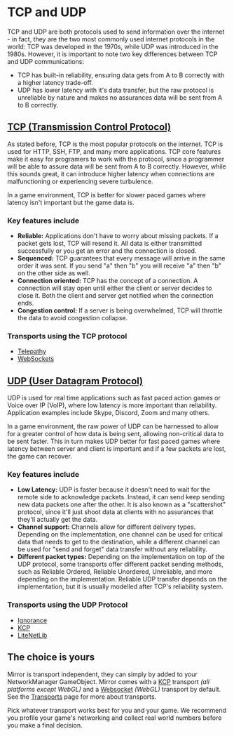 # TCP and UDP

TCP and UDP are both protocols used to send information over the internet - in fact, they are the two most commonly used internet protocols in the world: TCP was developed in the 1970s, while UDP was introduced in the 1980s. However, it is important to note two key differences between TCP and UDP communications:

* TCP has built-in reliability, ensuring data gets from A to B correctly with a higher latency trade-off.
* UDP has lower latency with it's data transfer, but the raw protocol is unreliable by nature and makes no assurances data will be sent from A to B correctly.

## [TCP (Transmission Control Protocol)](https://en.wikipedia.org/wiki/Transmission\_Control\_Protocol) <a href="#tcp-transmission-control-protocol" id="tcp-transmission-control-protocol"></a>

As stated before, TCP is the most popular protocols on the internet. TCP is used for HTTP, SSH, FTP, and many more applications. TCP core features make it easy for programers to work with the protocol, since a programmer will be able to assure data will be sent from A to B correctly. However, while this sounds great, it can introduce higher latency when connections are malfunctioning or experiencing severe turbulence.

In a game environment, TCP is better for slower paced games where latency isn't important but the game data is.

### Key features include <a href="#key-features-include" id="key-features-include"></a>

* **Reliable:** Applications don't have to worry about missing packets. If a packet gets lost, TCP will resend it. All data is either transmitted successfully or you get an error and the connection is closed.
* **Sequenced:** TCP guarantees that every message will arrive in the same order it was sent. If you send "a" then "b" you will receive "a" then "b" on the other side as well.
* **Connection oriented:** TCP has the concept of a connection. A connection will stay open until either the client or server decides to close it. Both the client and server get notified when the connection ends.
* **Congestion control:** If a server is being overwhelmed, TCP will throttle the data to avoid congestion collapse.

### Transports using the TCP protocol <a href="#transports" id="transports"></a>

* [Telepathy](../transports/telepathy-transport.md)
* [WebSockets](../transports/websockets-transport/)

## [UDP (User Datagram Protocol)](https://en.wikipedia.org/wiki/User\_Datagram\_Protocol) <a href="#udp-user-datagram-protocol" id="udp-user-datagram-protocol"></a>

UDP is used for real time applications such as fast paced action games or Voice over IP (VoIP), where low latency is more important than reliability. Application examples include Skype, Discord, Zoom and many others.&#x20;

In a game environment, the raw power of UDP can be harnessed to allow for a greater control of how data is being sent, allowing non-critical data to be sent faster. This in turn makes UDP better for fast paced games where latency between server and client is important and if a few packets are lost, the game can recover.

### Key features include <a href="#key-features-include-1" id="key-features-include-1"></a>

* **Low Latency:** UDP is faster because it doesn't need to wait for the remote side to acknowledge packets. Instead, it can send keep sending new data packets one after the other. It is also known as a "scattershot" protocol, since it'll just shoot data at clients with no assurances that they'll actually get the data.
* **Channel support:** Channels allow for different delivery types. Depending on the implementation, one channel can be used for critical data that needs to get to the destination, while a different channel can be used for "send and forget" data transfer without any reliability.
* **Different packet types:** Depending on the implementation on top of the UDP protocol, some transports offer different packet sending methods, such as Reliable Ordered, Reliable Unordered, Unreliable, and more depending on the implementation. Reliable UDP transfer depends on the implementation, but it is usually modelled after TCP's reliability system.

### Transports using the UDP Protocol <a href="#transports-1" id="transports-1"></a>

* [Ignorance](../transports/ignorance.md)
* [KCP](../transports/kcp-transport.md)
* [LiteNetLib](../transports/litenetlib-transport.md)

## The choice is yours <a href="#the-choice-is-yours" id="the-choice-is-yours"></a>

Mirror is transport independent, they can simply by added to your NetworkManager GameObject. Mirror comes with a [KCP](../transports/kcp-transport.md) transport _(all platforms except WebGL)_ and a [Websocket](../transports/websockets-transport/) _(WebGL)_ transport by default. See the [Transports](../transports/) page for more about transports.

Pick whatever transport works best for you and your game. We recommend you profile your game's networking and collect real world numbers before you make a final decision.
